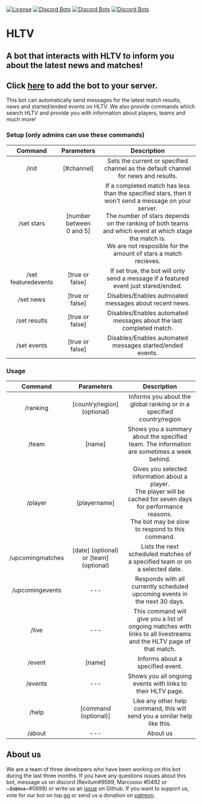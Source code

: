 [![License](https://i.creativecommons.org/l/by-nc/4.0/88x31.png)](http://creativecommons.org/licenses/by-nc/4.0/)
[![Discord Bots](https://top.gg/api/widget/status/807182830752628766.svg)](https://top.gg/bot/807182830752628766)
[![Discord Bots](https://top.gg/api/widget/servers/807182830752628766.svg)](https://top.gg/bot/807182830752628766)
[![Discord Bots](https://top.gg/api/widget/upvotes/807182830752628766.svg)](https://top.gg/bot/807182830752628766)
# HLTV
## A bot that interacts with HLTV to inform you about the latest news and matches!
## Click [here](https://discord.com/oauth2/authorize?client_id=807182830752628766&permissions=1073785936&scope=bot) to add the bot to your server.
This bot can automatically send messages for the latest match results, news and started/ended events on HLTV.
We also provide commands which search HLTV and provide you with information about players, teams and much more!
### Setup (only admins can use these commands)
| Command | Parameters | Description |
|:-:|:-:|:-:|
| /init | [#channel] | Sets the current or specified channel as the default channel for news and results. |
| /set stars | [number between <br /> 0 and 5] | If a completed match has less than the specified stars, then it won't send a message on your server. <br /> The number of stars depends on the ranking of both teams and which event at which stage the match is. <br /> We are not resposible for the amount of stars a match recieves. |
| /set featuredevents | [true or false] | If set true, the bot will only send a message if a featured event just stared/ended. |
| /set news | [true or false] | Disables/Enables autmoated messages about recent news.|
| /set results | [true or false] | Disables/Enables automated messages about the last completed match.|
| /set events | [true or false] | Disables/Enables automated messages started/ended events.|
### Usage
| Command | Parameters | Description |
|:-:|:-:|:-:|
| /ranking | [country/region] (optional) | Informs you about the global ranking or in a specified country/region |
| /team | [name] | Shows you a summary about the specified team. The information are sometimes a week behind.|
| /player | [playername] | Gives you selected information about a player. <br /> The player will be cached for seven days for performance reasons. <br /> The bot may be slow to respond to this command.|
| /upcomingmatches | [date] (optional) or [team] (optional)| Lists the next scheduled matches of a specified team or on a selected date. |
| /upcomingevents | --- | Responds with all currently scheduled upcoming events in the next 30 days. |
| /live | --- | This command will give you a list of ongoing matches with links to all livestreams and the HLTV page of that match. |
| /event | [name] | Informs about a specified event.|
| /events | --- | Shows you all ongoing events with links to their HLTV page. |
| /help | [command (optional)] | Like any other help command, this will send you a similar help like this. |
| /about | --- | About us |
## About us
We are a team of three developers who have been working on this bot during the last three months.
If you have any questions issues about this bot, message us on discord (Revilum#9569, Marcoooo
#0492 or \~𝕷𝖆𝖍𝖚𝖘𝖆~#0699) or write us an [issue](https://github.com/Zsunamy/HLTVDiscordBridge/issues) on Github. If you want to support us, vote for our bot on top.gg or send us a donation on [patreon](https://www.patreon.com/zsunamy).
